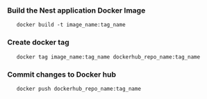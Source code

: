 ### Build the Nest application Docker Image

```shell
   docker build -t image_name:tag_name
```

### Create docker tag

```shell
   docker tag image_name:tag_name dockerhub_repo_name:tag_name
```

### Commit changes to Docker hub

```shell
   docker push dockerhub_repo_name:tag_name
```
